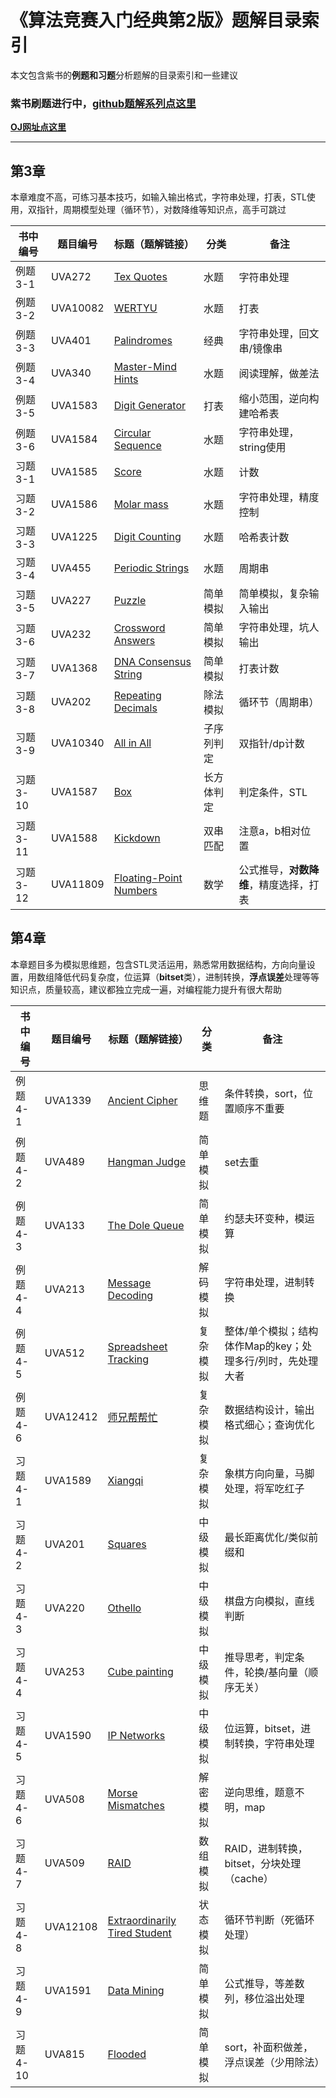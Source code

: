 # 《算法竞赛入门经典第2版》题解目录索引

本文包含紫书的**例题和习题**分析题解的目录索引和一些建议

### 紫书刷题进行中，[github题解系列点这里](https://github.com/wyjoutstanding/Algorithm/tree/master/aoapc_uva)

**[OJ网址点这里](https://vjudge.net/problem)**

---

## 第3章

本章难度不高，可练习基本技巧，如输入输出格式，字符串处理，打表，STL使用，双指针，周期模型处理（循环节），对数降维等知识点，高手可跳过

| 书中编号 | 题目编号 | 标题（题解链接）                                             | 分类       | 备注                                   |
| -------- | -------- | ------------------------------------------------------------ | ---------- | -------------------------------------- |
| 例题3-1  | UVA272   | [Tex   Quotes](https://blog.csdn.net/qq_40738840/article/details/104174510) | 水题       | 字符串处理                             |
| 例题3-2  | UVA10082 | [WERTYU](https://blog.csdn.net/qq_40738840/article/details/104174532) | 水题       | 打表                                   |
| 例题3-3  | UVA401   | [Palindromes](https://blog.csdn.net/qq_40738840/article/details/104174551) | 经典       | 字符串处理，回文串/镜像串              |
| 例题3-4  | UVA340   | [Master-Mind   Hints ](https://blog.csdn.net/qq_40738840/article/details/104174570) | 水题       | 阅读理解，做差法                       |
| 例题3-5  | UVA1583  | [Digit   Generator](https://blog.csdn.net/qq_40738840/article/details/104174612) | 打表       | 缩小范围，逆向构建哈希表               |
| 例题3-6  | UVA1584  | [Circular   Sequence](https://blog.csdn.net/qq_40738840/article/details/104174632) | 水题       | 字符串处理，string使用                 |
| 习题3-1  | UVA1585  | [Score](https://blog.csdn.net/qq_40738840/article/details/104174654) | 水题       | 计数                                   |
| 习题3-2  | UVA1586  | [Molar   mass](https://blog.csdn.net/qq_40738840/article/details/104174672) | 水题       | 字符串处理，精度控制                   |
| 习题3-3  | UVA1225  | [Digit   Counting](https://blog.csdn.net/qq_40738840/article/details/104174691) | 水题       | 哈希表计数                             |
| 习题3-4  | UVA455   | [Periodic   Strings](https://blog.csdn.net/qq_40738840/article/details/104174719) | 水题       | 周期串                                 |
| 习题3-5  | UVA227   | [Puzzle](https://blog.csdn.net/qq_40738840/article/details/104174748) | 简单模拟   | 简单模拟，复杂输入输出                 |
| 习题3-6  | UVA232   | [Crossword   Answers](https://blog.csdn.net/qq_40738840/article/details/104174763) | 简单模拟   | 字符串处理，坑人输出                   |
| 习题3-7  | UVA1368  | [DNA   Consensus String](https://blog.csdn.net/qq_40738840/article/details/104174784) | 简单模拟   | 打表计数                               |
| 习题3-8  | UVA202   | [Repeating   Decimals](https://blog.csdn.net/qq_40738840/article/details/104174805) | 除法模拟   | 循环节（周期串）                       |
| 习题3-9  | UVA10340 | [All in   All](https://blog.csdn.net/qq_40738840/article/details/104174829) | 子序列判定 | 双指针/dp计数                          |
| 习题3-10 | UVA1587  | [Box](https://blog.csdn.net/qq_40738840/article/details/104174846) | 长方体判定 | 判定条件，STL                          |
| 习题3-11 | UVA1588  | [Kickdown](https://blog.csdn.net/qq_40738840/article/details/104174871) | 双串匹配   | 注意a，b相对位置                       |
| 习题3-12 | UVA11809 | [Floating-Point   Numbers](https://blog.csdn.net/qq_40738840/article/details/104174892) | 数学       | 公式推导，**对数降维**，精度选择，打表 |



## 第4章

本章题目多为模拟思维题，包含STL灵活运用，熟悉常用数据结构，方向向量设置，用数组降低代码复杂度，位运算（**bitset**类），进制转换，**浮点误差**处理等等知识点，质量较高，建议都独立完成一遍，对编程能力提升有很大帮助

| 书中编号 | 题目编号 | 标题（题解链接）                                             | 分类     | 备注                                                       |
| -------- | -------- | ------------------------------------------------------------ | -------- | ---------------------------------------------------------- |
| 例题4-1  | UVA1339  | [Ancient   Cipher](https://blog.csdn.net/qq_40738840/article/details/104174174) | 思维题   | 条件转换，sort，位置顺序不重要                             |
| 例题4-2  | UVA489   | [Hangman   Judge](https://blog.csdn.net/qq_40738840/article/details/104174207) | 简单模拟 | set去重                                                    |
| 例题4-3  | UVA133   | [The   Dole Queue](https://blog.csdn.net/qq_40738840/article/details/104174239) | 简单模拟 | 约瑟夫环变种，模运算                                       |
| 例题4-4  | UVA213   | [Message   Decoding](https://blog.csdn.net/qq_40738840/article/details/104174260) | 解码模拟 | 字符串处理，进制转换                                       |
| 例题4-5  | UVA512   | [Spreadsheet   Tracking](https://blog.csdn.net/qq_40738840/article/details/104128908) | 复杂模拟 | 整体/单个模拟；结构体作Map的key；处理多行/列时，先处理大者 |
| 例题4-6  | UVA12412 | [师兄帮帮忙](https://blog.csdn.net/qq_40738840/article/details/104128953) | 复杂模拟 | 数据结构设计，输出格式细心；查询优化                       |
| 习题4-1  | UVA1589  | [Xiangqi](https://blog.csdn.net/qq_40738840/article/details/104128796) | 复杂模拟 | 象棋方向向量，马脚处理，将军吃红子                         |
| 习题4-2  | UVA201   | [Squares](https://blog.csdn.net/qq_40738840/article/details/104130636) | 中级模拟 | 最长距离优化/类似前缀和                                    |
| 习题4-3  | UVA220   | [Othello](https://blog.csdn.net/qq_40738840/article/details/104139914) | 中级模拟 | 棋盘方向模拟，直线判断                                     |
| 习题4-4  | UVA253   | [Cube   painting](https://blog.csdn.net/qq_40738840/article/details/104144509) | 中级模拟 | 推导思考，判定条件，轮换/基向量（顺序无关）                |
| 习题4-5  | UVA1590  | [IP   Networks](https://blog.csdn.net/qq_40738840/article/details/104148842) | 中级模拟 | 位运算，bitset，进制转换，字符串处理                       |
| 习题4-6  | UVA508   | [Morse   Mismatches](https://blog.csdn.net/qq_40738840/article/details/104155668) | 解密模拟 | 逆向思维，题意不明，map                                    |
| 习题4-7  | UVA509   | [RAID](https://blog.csdn.net/qq_40738840/article/details/104160607) | 数组模拟 | RAID，进制转换，bitset，分块处理（cache）                  |
| 习题4-8  | UVA12108 | [Extraordinarily   Tired Student](https://blog.csdn.net/qq_40738840/article/details/104166982) | 状态模拟 | 循环节判断（死循环处理）                                   |
| 习题4-9  | UVA1591  | [Data   Mining](https://blog.csdn.net/qq_40738840/article/details/104169473) | 简单模拟 | 公式推导，等差数列，移位溢出处理                           |
| 习题4-10 | UVA815   | [Flooded](https://blog.csdn.net/qq_40738840/article/details/104173693) | 简单模拟 | sort，补面积做差，浮点误差（少用除法）                     |